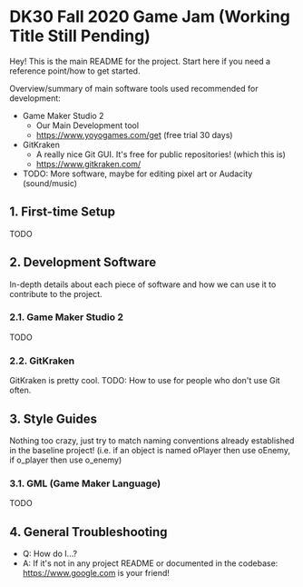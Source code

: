 # DK30 Fall 2020 Game Jam (Working Title Still Pending)
Hey! This is the main README for the project. Start here if you need a reference point/how to get started.

Overview/summary of main software tools used recommended for development:
- Game Maker Studio 2
  - Our Main Development tool
  - https://www.yoyogames.com/get (free trial 30 days)
- GitKraken
  - A really nice Git GUI. It's free for public repositories! (which this is)
  - https://www.gitkraken.com/
- TODO: More software, maybe for editing pixel art or Audacity (sound/music)

## 1. First-time Setup
TODO

## 2. Development Software
In-depth details about each piece of software and how we can use it to contribute to the project.

### 2.1. Game Maker Studio 2
TODO

### 2.2. GitKraken
GitKraken is pretty cool. TODO: How to use for people who don't use Git often.

## 3. Style Guides
Nothing too crazy, just try to match naming conventions already established in the baseline project!
(i.e. if an object is named oPlayer then use oEnemy, if o_player then use o_enemy)

### 3.1. GML (Game Maker Language)
TODO

## 4. General Troubleshooting
- Q: How do I...?
- A: If it's not in any project README or documented in the codebase: https://www.google.com is your friend!

